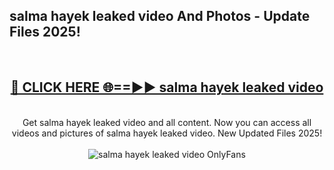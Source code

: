 <h2>salma hayek leaked video And Photos - Update Files 2025!</h2>
<br>
<div align="center">
<h2><a href="https://betterlinks.top/A2PfLJ" rel="nofollow">🔴 CLICK HERE 🌐==►► salma hayek leaked video</a></h2>
<br>
Get salma hayek leaked video and all content. Now you can access all videos and pictures of salma hayek leaked video. New Updated Files 2025!
<br>
<br>
<a href="https://betterlinks.top/A2PfLJ" rel="nofollow" data-target="animated-image.originalLink"><img src="https://i.imgur.com/dJHk4Zq.gif" alt="salma hayek leaked video OnlyFans" style="max-width: 100%; display: inline-block;" data-target="animated-image.originalImage"></a>
</div>
<br>